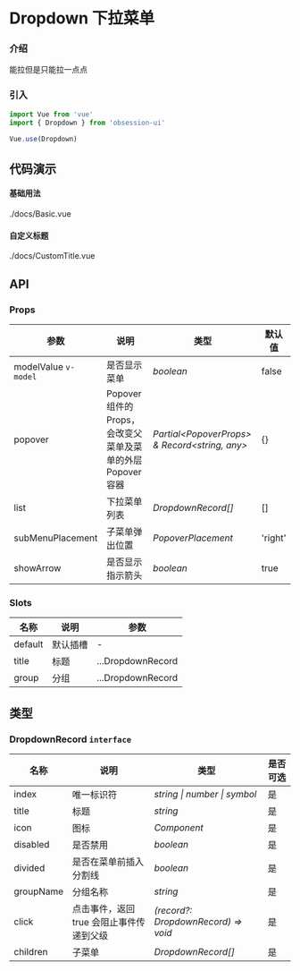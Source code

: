 # Dropdown 下拉菜单

### 介绍

能拉但是只能拉一点点

### 引入

```js
import Vue from 'vue'
import { Dropdown } from 'obsession-ui'

Vue.use(Dropdown)
```

## 代码演示

#### 基础用法

<demo-code transform>./docs/Basic.vue</demo-code>

#### 自定义标题

<demo-code transform>./docs/CustomTitle.vue</demo-code>

## API

### Props

| 参数      | 说明           | 类型                                                                | 默认值 |
| --------- | -------------- | ------------------------------------------------------------------- | ------ |
| modelValue `v-model`   | 是否显示菜单       | _boolean_          | false     |
| popover     | Popover 组件的 Props，会改变父菜单及菜单的外层 Popover 容器   | _Partial\<PopoverProps\> & Record\<string, any\>_           | {}      |
| list   | 下拉菜单列表 | _DropdownRecord[]_ | []      |
| subMenuPlacement  | 子菜单弹出位置       | _PopoverPlacement_                                                           | 'right' |
| showArrow      | 是否显示指示箭头       | _boolean_                                                           | true   |

### Slots

| 名称    | 说明     | 参数 |
| ------- | -------- | --- |
| default | 默认插槽 | - |
| title | 标题 | ...DropdownRecord |
| group | 分组 | ...DropdownRecord |

## 类型

### DropdownRecord `interface`

| 名称 | 说明 | 类型 | 是否可选 |
| --- | --- | --- | --- |
| index | 唯一标识符 | _string \| number \| symbol_ | 是 |
| title | 标题 | _string_ | 是 |
| icon | 图标 | _Component_ | 是 |
| disabled | 是否禁用 | _boolean_ | 是 |
| divided | 是否在菜单前插入分割线 | _boolean_ | 是 |
| groupName | 分组名称 | _string_ | 是 |
| click | 点击事件，返回 true 会阻止事件传递到父级 | _(record?: DropdownRecord) => void_ | 是 |
| children | 子菜单 | _DropdownRecord[]_ | 是 |